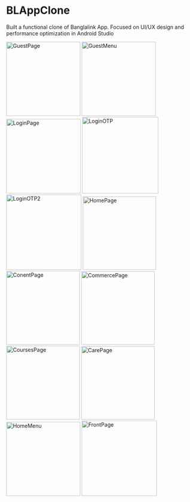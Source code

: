 # BLAppClone
Built a functional clone of Banglalink App. Focused on UI/UX design and performance optimization in Android Studio 

<img width="198" alt="GuestPage" src="https://github.com/user-attachments/assets/678afb33-0cf6-4dc7-9432-72232a461214" />    
<img width="198" alt="GuestMenu" src="https://github.com/user-attachments/assets/a4b0a705-dc89-4ab7-8ca3-e8fe9acc3f6b" />
<img width="199" alt="LoginPage" src="https://github.com/user-attachments/assets/8626f373-0f64-4d99-9fe5-6bb32522b245" />
<img width="204" alt="LoginOTP" src="https://github.com/user-attachments/assets/b0e5d463-f784-46e1-b25d-19159f851c5a" />
<img width="201" alt="LoginOTP2" src="https://github.com/user-attachments/assets/d34a3663-432b-4dfb-a781-7edf77b7e1ba" />
<img width="196" alt="HomePage" src="https://github.com/user-attachments/assets/5404b9e3-cb11-48b5-bf80-4adf54e421ce" />
<img width="197" alt="ConentPage" src="https://github.com/user-attachments/assets/26a56ea3-4d2a-43c9-aba2-1ee5981042e2" />
<img width="196" alt="CommercePage" src="https://github.com/user-attachments/assets/0d8029fd-f0a6-4b2b-9058-333b24e0543c" />
<img width="197" alt="CoursesPage" src="https://github.com/user-attachments/assets/987dced8-bedb-42b0-9a8b-d47176c1f069" />
<img width="196" alt="CarePage" src="https://github.com/user-attachments/assets/337c65a8-3bcf-4382-af28-582d5ac4d343" />
<img width="198" alt="HomeMenu" src="https://github.com/user-attachments/assets/dde12fa5-313f-4b7b-8780-1d8efe78a253" />
<img width="201" alt="FrontPage" src="https://github.com/user-attachments/assets/bf25f7b4-1f43-40cb-9dc6-cbddface4e8c" />
